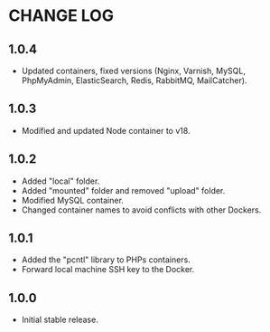 # CHANGE LOG

## 1.0.4

- Updated containers, fixed versions (Nginx, Varnish, MySQL, PhpMyAdmin, ElasticSearch, Redis, RabbitMQ, MailCatcher).

## 1.0.3

- Modified and updated Node container to v18.

## 1.0.2

- Added "local" folder.
- Added "mounted" folder and removed "upload" folder.
- Modified MySQL container.
- Changed container names to avoid conflicts with other Dockers.

## 1.0.1

- Added the "pcntl" library to PHPs containers.
- Forward local machine SSH key to the Docker.

## 1.0.0

- Initial stable release.